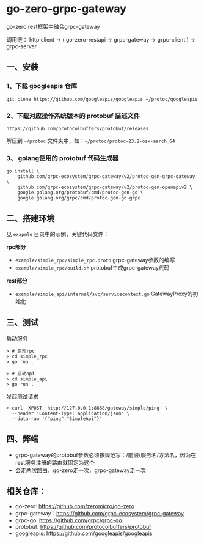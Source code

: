 # go-zero-grpc-gateway

go-zero rest框架中融合grpc-gateway

调用链： http client -> ( go-zero-restapi -> grpc-gateway -> grpc-client ) -> grpc-server

## 一、安装

### 1、下载 googleapis 仓库
```shell
git clone https://github.com/googleapis/googleapis ~/protoc/googleapis
```

### 2、下载对应操作系统版本的 protobuf 描述文件
```
https://github.com/protocolbuffers/protobuf/releases
```

解压到 `~/protoc` 文件夹中，如：`~/protoc/protoc-23.2-osx-aarch_64`

### 3、 golang使用的 protobuf 代码生成器
```shell
go install \
    github.com/grpc-ecosystem/grpc-gateway/v2/protoc-gen-grpc-gateway \
    github.com/grpc-ecosystem/grpc-gateway/v2/protoc-gen-openapiv2 \
    google.golang.org/protobuf/cmd/protoc-gen-go \
    google.golang.org/grpc/cmd/protoc-gen-go-grpc
```

## 二、搭建环境

见 `exapmle` 目录中的示例，关键代码文件：

**rpc部分**
- `example/simple_rpc/simple_rpc.proto` grpc-gateway参数的编写
- `example/simple_rpc/build.sh` protobuf生成grpc-gateway代码

**rest部分**
- `example/simple_api/internal/svc/servicecontext.go` GatewayProxy的初始化


## 三、测试
启动服务
```shell
> # 启动rpc
> cd simple_rpc 
> go run .

> # 启动api
> cd simple_api
> go run .
```

发起测试请求
```shell
> curl -XPOST 'http://127.0.0.1:8888/gateway/simple/ping' \
  --header 'Content-Type: application/json' \
  --data-raw '{"ping":"SimpleApi"}'
```

## 四、弊端

- grpc-gateway的protobuf参数必须按规范写：/前缀/服务名/方法名，因为在rest服务注册的路由就固定为这个
- 会走两次路由，go-zero走一次，grpc-gateway走一次


## 相关仓库：
- go-zero: https://github.com/zeromicro/go-zero
- grpc-gateway：https://github.com/grpc-ecosystem/grpc-gateway
- grpc-go: https://github.com/grpc/grpc-go
- protobuf: https://github.com/protocolbuffers/protobuf
- googleapis: https://github.com/googleapis/googleapis
